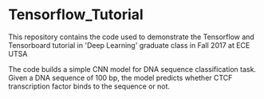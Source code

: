# Tensorflow_Tutorial
This repository contains the code used to demonstrate the Tensorflow and Tensorboard tutorial in 'Deep Learning' graduate class in Fall 2017 at ECE UTSA

The code builds a simple CNN model for DNA sequence classification task. Given a DNA sequence of 100 bp, the model predicts whether CTCF transcription factor binds to the sequence or not.
